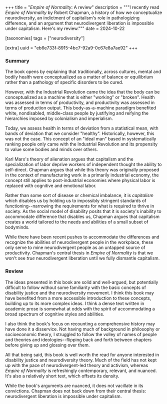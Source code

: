 +++
title = "*Empire of Normality*: A review"
description = """I recently read *Empire of Normality* by Robert Chapman, a
history of how we conceptualize neurodiversity, an indictment of capitalism's
role in pathologizing difference, and an argument that neurodivergent liberation
is impossible under capitalism. Here's my review."""
date = 2024-10-22

[taxonomies]
tags = ["neurodiversity"]

[extra]
uuid = "eb6e733f-8915-4bc7-92a9-0c67e8a7ae92"
+++

### Summary

The book opens by explaining that traditionally, across cultures, mental and
bodily health were conceptualized as a matter of balance or equilibrium rather
than a pathology of specific disorders to be cured.

However, with the Industrial Revolution came the idea that the body can be
conceptualized as a machine that is either "working" or "broken". Health was
assessed in terms of productivity, and productivity was assessed in terms of
production output. This body-as-a-machine paradigm benefited white, nondisabled,
middle-class people by justifying and reifying the hierarchies imposed by
colonialism and imperialism.

Today, we assess health in terms of deviation from a statistical mean, with
bands of deviation that we consider "healthy". Historically, however, this was
not the case. This concept of an "ideal man" based in systematically ranking
people only came with the Industrial Revolution and its propensity to value some
bodies and minds over others.

Karl Marx's theory of alienation argues that capitalism and the specialization
of labor deprive workers of independent thought the ability to self-direct.
Chapman argues that while this theory was originally proposed in the context of
manufacturing work in a primarily industrial economy, the concept still applies
to post-industrial economies where physical labor is replaced with cognitive and
emotional labor.

Rather than some sort of disease or chemical imbalance, it is *capitalism* which
disables us by holding us to impossibly stringent standards of
functioning--narrowing the requirements for what is required to thrive in
society. As the social model of disability posits that it is society's inability
to accommodate difference that disables us, Chapman argues that capitalism
creates a world tailored to the needs and abilities of a small subset of
bodyminds.

While there have been recent pushes to accommodate the differences and recognize
the abilities of neurodivergent people in the workplace, these only serve to
mine neurodivergent people as an untapped source of productivity. Chapman's
central thesis in *Empire of Normality* is that we won't see *true*
neurodivergent liberation until we fully dismantle capitalism.

### Review

The ideas presented in this book are solid and well-argued, but potentially
difficult to follow without some familiarity with the basic concepts of
disability justice and the neurodiversity movement. I think this book may have
benefited from a more accessible introduction to these concepts, building up to
its more complex ideas. I think a dense text written in academic prose is
somewhat at odds with the spirit of accommodating a broad spectrum of cognitive
styles and abilities.

I also think the book's focus on recounting a comprehensive history may have
done it a disservice. Not having much of background in philosophy or
socioeconomic theory, I struggled to follow the volley of names of people and
theories and ideologies--flipping back and forth between chapters before giving
up and glossing over them.

All that being said, this book is well worth the read for anyone interested in
disability justice and neurodiversity theory. Much of the field has not kept up
with the pace of neurodivergent-led theory and activism, whereas *Empire of
Normality* is refreshingly contemporary, relevant, and nuanced. It's also a
relatively short text, which offsets its density.

While the book's arguments are nuanced, it does not vacillate in its
convictions. Chapman does not back down from their central thesis:
neurodivergent liberation is impossible under capitalism.
